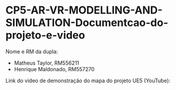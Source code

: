 # CP5-AR-VR-MODELLING-AND-SIMULATION-Documentcao-do-projeto-e-video

Nome e RM da dupla:
- Matheus Taylor, RM556211
- Henrique Maldonado, RM557270

Link do vídeo de demonstração do mapa do projeto UE5 (YouTube):
